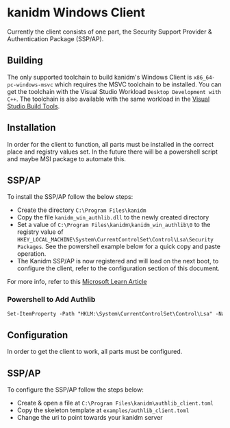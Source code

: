 # kanidm Windows Client
Currently the client consists of one part, the Security Support Provider & Authentication Package (SSP/AP).

## Building
The only supported toolchain to build kanidm's Windows Client is `x86_64-pc-windows-msvc` which requires the MSVC toolchain to be installed. You can get the toolchain with the Visual Studio Workload `Desktop Development with C++`. The toolchain is also available with the same workload in the [Visual Studio Build Tools](https://visualstudio.microsoft.com/downloads/#build-tools-for-visual-studio-2022).

## Installation
In order for the client to function, all parts must be installed in the correct place and registry values set. In the future there will be a powershell script and maybe MSI package to automate this.

## SSP/AP
To install the SSP/AP follow the below steps:
* Create the directory `C:\Program Files\kanidm`
* Copy the file `kanidm_win_authlib.dll` to the newly created directory
* Set a value of `C:\Program Files\kanidm\kanidm_win_authlib\0` to the registry value of `HKEY_LOCAL_MACHINE\System\CurrentControlSet\Control\Lsa\Security Packages`. See the powershell example below for a quick copy and paste operation.
* The Kanidm SSP/AP is now registered and will load on the next boot, to configure the client, refer to the configuration section of this document.

For more info, refer to this [Microsoft Learn Article](https://learn.microsoft.com/en-us/windows/win32/secauthn/registering-ssp-ap-dlls)

### Powershell to Add Authlib
```ps
Set-ItemProperty -Path "HKLM:\System\CurrentControlSet\Control\Lsa" -Name "Security Packages" -Value "C:\Program Files\kanidm\kanidm_win_authlib\0"
```

## Configuration
In order to get the client to work, all parts must be configured.

## SSP/AP
To configure the SSP/AP follow the steps below:
* Create & open a file at `C:\Program Files\kanidm\authlib_client.toml`
* Copy the skeleton template at `examples/authlib_client.toml`
* Change the uri to point towards your kanidm server
